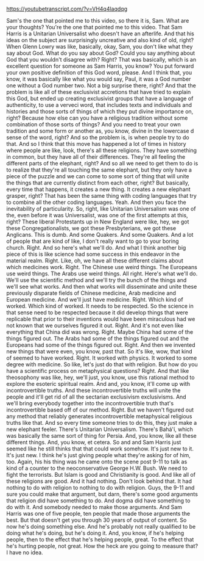 https://youtubetranscript.com/?v=VH4q4laqdqg

 Sam's the one that pointed me to this video, so there it is, Sam. What are your thoughts? You're the one that pointed me to this video. That Sam Harris is a Unitarian Universalist who doesn't have an afterlife. And that his ideas on the subject are surprisingly uncreative and also kind of old, right? When Glenn Lowry was like, basically, okay, Sam, you don't like what they say about God. What do you say about God? Could you say anything about God that you wouldn't disagree with? Right? That was basically, which is an excellent question for someone as Sam Harris, you know? You put forward your own positive definition of this God word, please. And I think that, you know, it was basically like what you would say, Paul, it was a God number one without a God number two. Not a big surprise there, right? And that the problem is like all of these exclusivist accretions that have tried to explain this God, but ended up creating exclusivist groups that have a language of authenticity, to use a verveci word, that includes texts and individuals and histories and those sorts of things of which they put divine importance on, right? Because how else can you have a religious tradition without some combination of those sorts of things? And you need to treat your own tradition and some form or another as, you know, divine in the lowercase d sense of the word, right? And so the problem is, is when people try to do that. And so I think that this move has happened a lot of times in history where people are like, look, there's all these religions. They have something in common, but they have all of their differences. They're all feeling the different parts of the elephant, right? And so all we need to get them to do is to realize that they're all touching the same elephant, but they only have a piece of the puzzle and we can come to some sort of thing that will unite the things that are currently distinct from each other, right? But basically, every time that happens, it creates a new thing. It creates a new elephant grasper, right? That has been the same thing with coding languages that try to combine all the other coding languages. Yeah. And then you face the inevitability of particularity. So, right, like Unitarian Universalism was one of the, even before it was Universalist, was one of the first attempts at this, right? These liberal Protestants up in New England were like, hey, we got these Congregationalists, we got these Presbyterians, we got these Anglicans. This is dumb. And some Quakers. And some Quakers. And a lot of people that are kind of like, I don't really want to go to your boring church. Right. And so here's what we'll do. And what I think another big piece of this is like science had some success in this endeavor in the material realm. Right. Like, oh, we have all these different claims about which medicines work. Right. The Chinese use weird things. The Europeans use weird things. The Arabs use weird things. All right. Here's what we'll do. We'll use the scientific method and we'll try the bunch of the things and we'll see what works. And then what works will disseminate and unite these previously disparate fields of Chinese medicine, Arab medicine and European medicine. And we'll just have medicine. Right. Which kind of worked. Which kind of worked. It needs to be respected. So the science in that sense need to be respected because it did develop things that were replicable that prior to their inventions would have been miraculous had we not known that we ourselves figured it out. Right. And it's not even like everything that China did was wrong. Right. Maybe China had some of the things figured out. The Arabs had some of the things figured out and the Europeans had some of the things figured out. Right. And then we invented new things that were even, you know, past that. So it's like, wow, that kind of seemed to have worked. Right. It worked with physics. It worked to some degree with medicine. So like, let's just do that with religion. But how do you have a scientific process on metaphysical questions? Right. And that like theosophony was like, hey, we'll just, you know, use this rational method to explore the esoteric spiritual realm. And and, you know, it'll come up with incontrovertible truths. And these incontrovertible truths will unite the people and it'll get rid of all the sectarian exclusivism exclusivisms. And we'll bring everybody together into the incontrovertible truth that's incontrovertible based off of our method. Right. But we haven't figured out any method that reliably generates incontrovertible metaphysical religious truths like that. And so every time someone tries to do this, they just make a new elephant feeler. There's Unitarian Universalism. There's Bahá'í, which was basically the same sort of thing for Persia. And, you know, like all these different things. And, you know, et cetera. So and and Sam Harris just seemed like he still thinks that that could work somehow. It's just new to it. It's just new. I think he's just giving people what they're asking for of him, too. Again, his his thing was he came onto the scene post 9-11 to talk as kind of a counter to the neoconservative George H.W. Bush. We need to fight the terrorists. But Islam is good and Christianity is good. And like all of these religions are good. And it had nothing. Don't look behind that. It had nothing to do with religion to nothing to do with religion. Guys, the 9-11 and sure you could make that argument, but darn, there's some good arguments that religion did have something to do. And dogma did have something to do with it. And somebody needed to make those arguments. And Sam Harris was one of five people, ten people that made those arguments the best. But that doesn't get you through 30 years of output of content. So now he's doing something else. And he's probably not really qualified to be doing what he's doing, but he's doing it. And, you know, if he's helping people, then to the effect that he's helping people, great. To the effect that he's hurting people, not great. How the heck are you going to measure that? I have no idea.